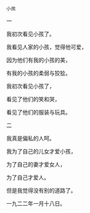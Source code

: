     小孩 

   一

   我初次看见小孩了。

   我看见人家的小孩，觉得他可爱，

   因为他们有我的小孩的美，

   有我的小孩的柔弱与狡狯。

   我初次看见小孩了，

   看见了他们的笑和哭，

   看见了他们的服装与玩具。

   二

   我真是偏私的人呵。

   我为了自己的儿女才爱小孩，

   为了自己的妻才爱女人，

   为了自己才爱人。

   但是我觉得没有别的道路了。

   一九二二年一月十八日。

